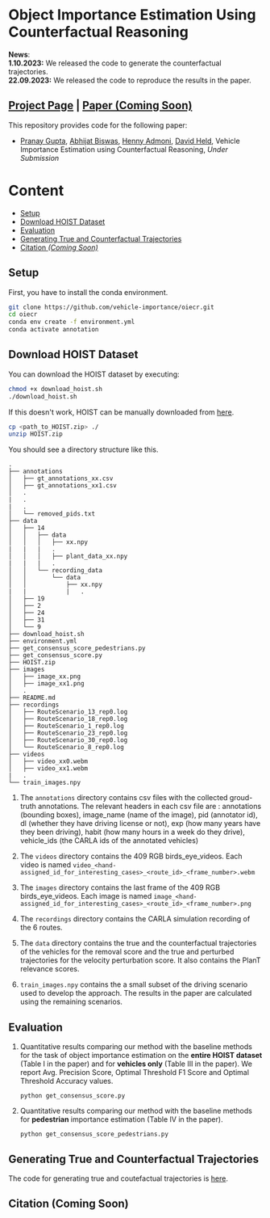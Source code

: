 # Object Importance Estimation Using Counterfactual Reasoning


**News**: \
**1.10.2023:** We released the code to generate the counterfactual trajectories. \
**22.09.2023:** We released the code to reproduce the results in the paper.


## [Project Page](http://vehicle-importance.github.io) | [Paper (Coming Soon)]() 

This repository provides code for the following paper:

- [Pranay Gupta](https://pranaygupta36.github.io), [Abhijat Biswas](https://www.cs.cmu.edu/~abhijatb/), [Henny Admoni](https://hennyadmoni.com/), [David Held](https://davheld.github.io/), Vehicle Importance Estimation using Counterfactual Reasoning, *Under Submission*  

<!-- ![demo]() -->

# Content
* [Setup](#setup)
* [Download HOIST Dataset](#Download-HOIST-Dataset)
* [Evaluation](#evaluation)
* [Generating True and Counterfactual Trajectories](#Generating-True-and-Counterfactual-Trajectories)
* [Citation *(Coming Soon)*]()



## Setup
First, you have to install the conda environment.

``` bash
git clone https://github.com/vehicle-importance/oiecr.git
cd oiecr
conda env create -f environment.yml
conda activate annotation
```


## Download HOIST Dataset 
You can download the HOIST dataset by executing:
``` bash
chmod +x download_hoist.sh
./download_hoist.sh
```
If this doesn't work, HOIST can be manually downloaded from [here](https://cmu.box.com/s/4j0g9hz9rimyctl1ftins0eq0cbyqgoq).
```bash
cp <path_to_HOIST.zip> ./
unzip HOIST.zip
```

You should see a directory structure like this.
```
.
├── annotations
│   ├── gt_annotations_xx.csv
│   ├── gt_annotations_xx1.csv
│   .
|   .
|   .
│   └── removed_pids.txt
├── data
│   ├── 14
│   │   ├── data
│   │   │   ├── xx.npy
|   |   |   .
│   │   │   ├── plant_data_xx.npy
|   |   |   .
│   │   └── recording_data
│   │       └── data
│   │           ├── xx.npy
|   |           |   .
│   ├── 19
│   ├── 2
│   ├── 24
│   ├── 31
│   └── 9
├── download_hoist.sh
├── environment.yml
├── get_consensus_score_pedestrians.py
├── get_consensus_score.py
├── HOIST.zip
├── images
│   ├── image_xx.png
│   ├── image_xx1.png
│   .
├── README.md
├── recordings
│   ├── RouteScenario_13_rep0.log
│   ├── RouteScenario_18_rep0.log
│   ├── RouteScenario_1_rep0.log
│   ├── RouteScenario_23_rep0.log
│   ├── RouteScenario_30_rep0.log
│   └── RouteScenario_8_rep0.log
├── videos
│   ├── video_xx0.webm
│   ├── video_xx1.webm
|   .
└── train_images.npy
```

1. The `annotations` directory contains csv files with the collected groud-truth annotations. The relevant headers in each csv file are : annotations (bounding boxes), image_name (name of the image), pid (annotator id), dl (whether they have driving license or not), exp (how many years have they been driving), habit (how many hours in a week do they drive), vehicle_ids (the CARLA ids of the annotated vehicles)

2. The `videos` directory contains the 409 RGB birds_eye_videos. Each video is named `video_<hand-assigned_id_for_interesting_cases>_<route_id>_<frame_number>.webm`

3. The `images` directory contains the last frame of the 409 RGB birds_eye_videos. Each image is named `image_<hand-assigned_id_for_interesting_cases>_<route_id>_<frame_number>.png`

4. The `recordings` directory contains the CARLA simulation recording of the 6 routes.

5. The `data` directory contains the true and the counterfactual trajectories of the vehicles for the removal score and the true and perturbed trajectories for the velocity perturbation score. It also contains the PlanT relevance scores.

6. `train_images.npy` contains the a small subset of the driving scenario used to develop the approach. The results in the paper are calculated using the remaining scenarios.

## Evaluation
1. Quantitative results comparing our method with the baseline methods for the task of object importance estimation on the **entire HOIST dataset** (Table I in the paper) and for **vehicles only** (Table III in the paper). We report Avg. Precision Score, Optimal Threshold F1 Score and Optimal Threshold Accuracy values.

    ```
    python get_consensus_score.py 
    ```

2. Quantitative results comparing our method with the baseline methods for **pedestrian** importance estimation (Table IV in the paper). 
    
    ```
    python get_consensus_score_pedestrians.py 
    ```

## Generating True and Counterfactual Trajectories
The code for generating true and coutefactual trajectories is [here](https://github.com/vehicle-importance/generating_counterfactual_trajectories/).

## Citation (Coming Soon)
